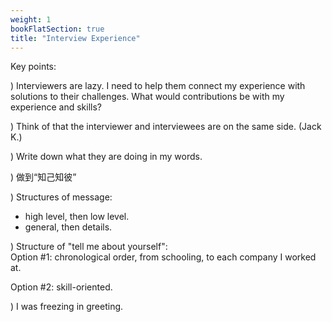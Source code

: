 ```yaml
---
weight: 1
bookFlatSection: true
title: "Interview Experience"
---
```


Key points:

) Interviewers are lazy.  I need to help them connect my experience with solutions to their challenges.  What would contributions be with my experience and skills?  

) Think of that the interviewer and interviewees are on the same side. (Jack K.)

) Write down what they are doing in my words.

) 做到“知己知彼”

) Structures of message: 
  * high level, then low level.  
  * general, then details.

) Structure of "tell me about yourself":  
Option #1: chronological order, from schooling, to each company I worked at.  

Option #2: skill-oriented.

) I was freezing in greeting.